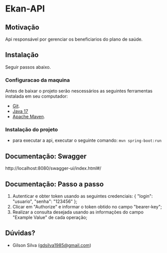 # Ekan-API

## Motivação
Api responsável por gerenciar os beneficiarios do plano de saúde.

## Instalação
Seguir passos abaixo.

### Configuracao da maquina

Antes de baixar o projeto serão nescessários as seguintes ferramentas instalada em seu computador:

* [Git](https://git-scm.com/ "Git").
* [Java 17](https://www.oracle.com/java/technologies/downloads/#java17)
* [Apache Maven](https://maven.apache.org/download.cgi "Apache Maven").


### Instalação do projeto
- para executar a api, executar o seguinte comando:
`mvn spring-boot:run`

## Documentação: Swagger
http://localhost:8080/swagger-ui/index.html#/


## Documentação: Passo a passo
1) Autenticar e obter token usando as seguintes credenciais: {
   "login": "usuario",
   "senha": "123456"
   };
2) Clicar em "Authorize" e informar o token obtido no campo "bearer-key";
3) Realizar a consulta desejada usando as informações do campo "Example Value" de cada operação;

## Dúvidas?
- Gilson Silva (gdsilva1985@gmail.com)